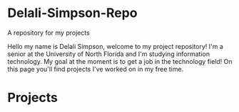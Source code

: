 # Delali-Simpson-Repo
A repository for my projects

Hello my name is Delali Simpson, welcome to my project repository! I'm a senior at the University of North Florida and I'm studying information technology. My goal at the moment is to get a job in the technology field! On this page you'll find projects I've worked on in my free time.

# Projects
